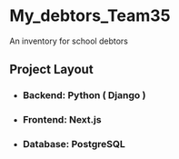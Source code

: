 # My_debtors_Team35
An inventory for school debtors
## Project Layout
* ### Backend: Python ( Django )
* ### Frontend: Next.js
* ### Database: PostgreSQL


